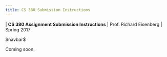 ```yaml
---
title: CS 380 Submission Instructions
---
```


<div id="header">

| **CS 380 Assignment Submission Instructions**
| Prof. Richard Eisenberg
| Spring 2017

</div>

\$navbar\$

Coming soon.
